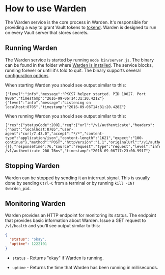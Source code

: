 # How to use Warden #

The Warden service is the core process in Warden. It's responsible for
providing a way to grant Vault tokens to [tokend][tokend]. Warden is designed to
run on every Vault server that stores secrets.

## Running Warden ##

The Warden service is started by running `node bin/server.js`. The binary
can be found in the folder where [Warden is installed][installation]. The
service blocks, running forever or until it's told to quit. The binary supports
several [configuration options][Configuration].

When starting Warden you should see output similar to this:

~~~text
{"level":"info","message":"PKCS7 helper started. PID 10027. Port 9806","timestamp":"2016-09-06T14:31:20.421Z"}
{"level":"info","message":"Listening on localhost:8705","timestamp":"2016-09-06T14:31:20.428Z"}
~~~

When running Warden you should see output similar to this:

~~~text
{"res":{"statusCode":200},"req":{"url":"/v1/authenticate","headers":{"host":"localhost:8705","user-agent":"curl/7.43.0","accept":"*/*","content-type":"application/json","content-length":"1621","expect":"100-continue"},"method":"POST","httpVersion":"1.1","originalUrl":"/v1/authenticate","query":{}},"responseTime":76,"source":"request","type":"request","level":"info","message":"POST /v1/authenticate 200 76ms","timestamp":"2016-09-06T17:23:00.991Z"}
~~~

## Stopping Warden ##

Warden can be stopped by sending it an interrupt signal. This is usually done
by sending `Ctrl-C` from a terminal or by running `kill -INT $warden_pid`.

## Monitoring Warden ##

Warden provides an HTTP endpoint for monitoring its status. The endpoint that
provides basic information about Warden. Issue a GET request to `/v1/health` and
you'll see output similar to this:

~~~json
{
  "status": "okay",
  "uptime": 1222101
}
~~~

  * `status` - Returns "okay" if Warden is running.

  * `uptime` - Returns the time that Warden has been running in milliseconds.

[installation]: "./Installation.md"
[configuration]: "./Configuration.md"
[tokend]: https://github.com/rapid7/tokend
